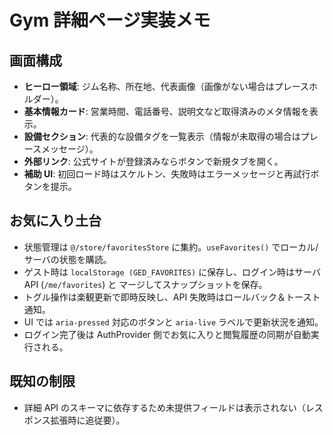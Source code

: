 # Gym 詳細ページ実装メモ

## 画面構成
- **ヒーロー領域**: ジム名称、所在地、代表画像（画像がない場合はプレースホルダー）。
- **基本情報カード**: 営業時間、電話番号、説明文など取得済みのメタ情報を表示。
- **設備セクション**: 代表的な設備タグを一覧表示（情報が未取得の場合はプレースメッセージ）。
- **外部リンク**: 公式サイトが登録済みならボタンで新規タブを開く。
- **補助 UI**: 初回ロード時はスケルトン、失敗時はエラーメッセージと再試行ボタンを提示。

## お気に入り土台
- 状態管理は `@/store/favoritesStore` に集約。`useFavorites()` でローカル/サーバの状態を購読。
- ゲスト時は `localStorage (GED_FAVORITES)` に保存し、ログイン時はサーバ API (`/me/favorites`) と
  マージしてスナップショットを保存。
- トグル操作は楽観更新で即時反映し、API 失敗時はロールバック＆トースト通知。
- UI では `aria-pressed` 対応のボタンと `aria-live` ラベルで更新状況を通知。
- ログイン完了後は AuthProvider 側でお気に入りと閲覧履歴の同期が自動実行される。

## 既知の制限
- 詳細 API のスキーマに依存するため未提供フィールドは表示されない（レスポンス拡張時に追従要）。
